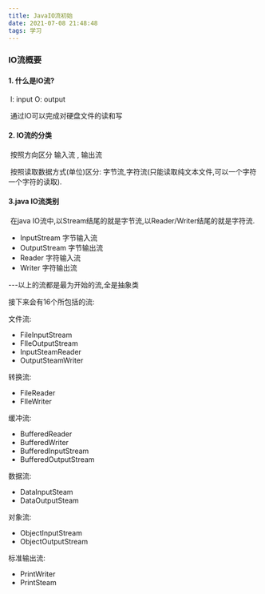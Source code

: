 ```yaml
---
title: JavaIO流初始
date: 2021-07-08 21:48:48
tags: 学习
---
```


### IO流概要

#### 1. 什么是IO流?

​	I: input O: output

​	通过IO可以完成对硬盘文件的读和写

#### 2. IO流的分类

​	按照方向区分 输入流 , 输出流

​	按照读取数据方式(单位)区分: 字节流,字符流(只能读取纯文本文件,可以一个字符一个字符的读取).

#### 3.java IO流类别

​	在java IO流中,以Stream结尾的就是字节流,以Reader/Writer结尾的就是字符流.

- InputStream 字节输入流
- OutputStream 字节输出流
- Reader 字符输入流
- Writer 字符输出流

---以上的流都是最为开始的流,全是抽象类

接下来会有16个所包括的流:

文件流:

- FileInputStream
- FIleOutputStream
- InputSteamReader
- OutputSteamWriter

转换流:

- FileReader
- FIleWriter

缓冲流:

- BufferedReader
- BufferedWriter
- BufferedInputStream
- BufferedOutputStream

数据流:

- DataInputSteam
- DataOutputSteam

对象流:

- ObjectInputStream
- ObjectOutputStream

标准输出流:

- PrintWriter
- PrintSteam

​	

​	
